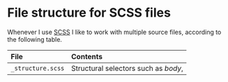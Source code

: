 # File structure for SCSS files

Whenever I use [SCSS](https://sass-lang.com/) I like to work with multiple source files, according to the following table.

| File              | Contents                             |
| :---------------- | :----------------------------------- |
| `_structure.scss` | Structural selectors such as _body_, |

